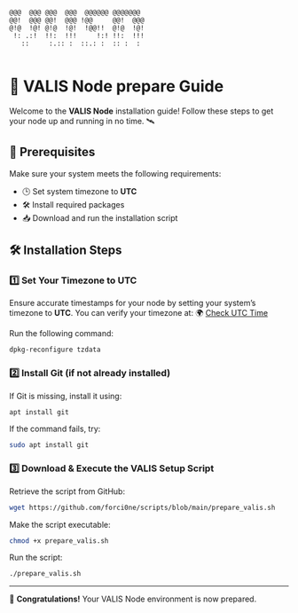 ```
                                   
@@@  @@@ @@@  @@@  @@@@@@ @@@@@@@  
@@!  @@@ @@!  @@@ !@@     @@!  @@@ 
@!@  !@! @!@  !@!  !@@!!  @!@  !@! 
 !: .:!  !!:  !!!     !:! !!:  !!! 
   ::     :.:: :  ::.: :  :: :  :  
                                   
```

# 🚀 VALIS Node prepare Guide

Welcome to the **VALIS Node** installation guide! Follow these steps to get your node up and running in no time. 🛰️

## 📌 Prerequisites
Make sure your system meets the following requirements:
- 🕒 Set system timezone to **UTC**
- 🛠️ Install required packages
- 📥 Download and run the installation script

## 🛠️ Installation Steps

### 1️⃣ Set Your Timezone to UTC
Ensure accurate timestamps for your node by setting your system’s timezone to **UTC**. You can verify your timezone at:
🌍 [Check UTC Time](https://time.is/UTC)

Run the following command:
```bash
dpkg-reconfigure tzdata
```

### 2️⃣ Install Git (if not already installed)
If Git is missing, install it using:
```bash
apt install git
```
If the command fails, try:
```bash
sudo apt install git
```

### 3️⃣ Download & Execute the VALIS Setup Script
Retrieve the script from GitHub:
```bash
wget https://github.com/forci0ne/scripts/blob/main/prepare_valis.sh
```

Make the script executable:
```bash
chmod +x prepare_valis.sh
```

Run the script:
```bash
./prepare_valis.sh
```

---
🚀 **Congratulations!** Your VALIS Node environment is now prepared.

